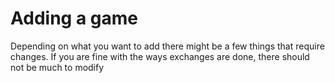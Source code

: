 # Adding a game

Depending on what you want to add there might be a few things that require changes. If you are fine with the ways
exchanges are done, there should not be much to modify
